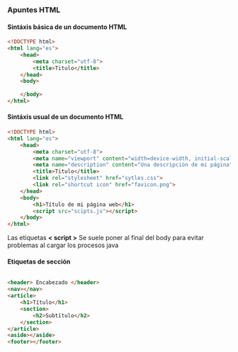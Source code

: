 
### Apuntes HTML

#### Sintáxis básica de un documento **HTML**
```html
<!DOCTYPE html>
<html lang="es">
	<head>
		<meta charset="utf-8">
		<title>Titulo</title>
	</head>
	<body>
	
	</body>
</html>
```

#### Sintáxis usual de un documento **HTML**
```html
<!DOCTYPE html>
<html lang="es">
	<head>
		<meta charset="utf-8">
		<meta name="viewport" content="width=device-width, initial-scale=1.0">
		<meta name="description" content="Una descripción de mi página">
		<title>Titulo</title>
		<link rel="stylesheet" href="sytles.css">
		<link rel="shortcut icon" href="favicon.png">
	</head>
	<body>
		<h1>Título de mi página web</h1>
		<script src="scipts.js"></script>
	</body>
</html>
```
Las etiquetas **< script >**  Se suele poner al final del body para evitar problemas al cargar los procesos java

#### Etiquetas de sección
```html

<header> Encabezado </header>
<nav></nav>
<article>
	<h1>Título</h1>
	<section>
		<h2>Subtítulo</h2>
	</section>
</article>
<aside></aside>
<footer></footer>
```
<!--stackedit_data:
eyJoaXN0b3J5IjpbLTg3MzYxOTIwNywtNzk1OTE1NzUxLC0xOD
U1MTM1MDE2LC0xNjA0NTE2Mzk3XX0=
-->